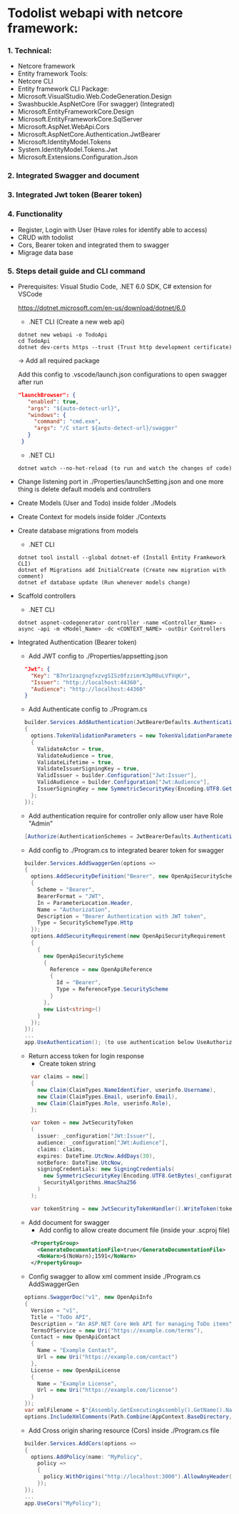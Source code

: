 <h1>Todolist webapi with netcore framework:</h1>
   <h3>1. Technical:</h3>
   
   - Netcore framework
   - Entity framework
     Tools:
   - Netcore CLI
   - Entity framework CLI
     Package:
   - Microsoft.VisualStudio.Web.CodeGeneration.Design
   - Swashbuckle.AspNetCore (For swagger) (Integrated)
   - Microsoft.EntityFrameworkCore.Design
   - Microsoft.EntityFrameworkCore.SqlServer
   - Microsoft.AspNet.WebApi.Cors
   - Microsoft.AspNetCore.Authentication.JwtBearer
   - Microsoft.IdentityModel.Tokens
   - System.IdentityModel.Tokens.Jwt
   - Microsoft.Extensions.Configuration.Json
<h3>2. Integrated Swagger and document</h3>
<h3>3. Integrated Jwt token (Bearer token)</h3>
<h3>4. Functionality</h3>
   
   - Register, Login with User (Have roles for identify able to access)
   - CRUD with todolist
   - Cors, Bearer token and integrated them to swagger
   - Migrage data base
<h3>5. Steps detail guide and CLI command</h3>
   
   - Prerequisites: Visual Studio Code, .NET 6.0 SDK, C# extension for VSCode
      
      https://dotnet.microsoft.com/en-us/download/dotnet/6.0

     * .NET CLI (Create a new web api)
     ```netcli
     dotnet new webapi -o TodoApi
     cd TodoApi
     dotnet dev-certs https --trust (Trust http development certificate)
     ```

     -> Add all required package

     Add this config to .vscode/launch.json configurations to open swagger after run
     ```json
     "launchBrowser": {
        "enabled": true,
        "args": "${auto-detect-url}",
        "windows": {
          "command": "cmd.exe",
          "args": "/C start ${auto-detect-url}/swagger"
        }
      }
      ```
      * .NET CLI
      ```netcli
      dotnet watch --no-hot-reload (to run and watch the changes of code)
      ```
   - Change listening port in ./Properties/launchSetting.json
   and one more thing is delete default models and controllers

   - Create Models (User and Todo) inside folder ./Models
   - Create Context for models inside folder ./Contexts

   - Create database migrations from models

      * .NET CLI
     ```netcli
     dotnet tool install --global dotnet-ef (Install Entity Framkework CLI)
     dotnet ef Migrations add InitialCreate (Create new migration with comment)
     dotnet ef database update (Run whenever models change)
     ```

   - Scaffold controllers
      * .NET CLI
      ```netcli
      dotnet aspnet-codegenerator controller -name <Controller_Name> -async -api -m <Model_Name> -dc <CONTEXT_NAME> -outDir Controllers
      ```

   - Integrated Authentication (Bearer token)
      + Add JWT config to ./Properties/appsetting.json
      ```json
        "Jwt": {
          "Key": "B7nr1zazgnqfxzvgSISz0fzzimrK3pM8uLVfVqKr",
          "Issuer": "http://localhost:44360",
          "Audience": "http://localhost:44360"
        }
      ```
      + Add Authenticate config to ./Program.cs
      ```c#
        builder.Services.AddAuthentication(JwtBearerDefaults.AuthenticationScheme).AddJwtBearer(options =>
        {
          options.TokenValidationParameters = new TokenValidationParameters()
          {
            ValidateActor = true,
            ValidateAudience = true,
            ValidateLifetime = true,
            ValidateIssuerSigningKey = true,
            ValidIssuer = builder.Configuration["Jwt:Issuer"],
            ValidAudience = builder.Configuration["Jwt:Audience"],
            IssuerSigningKey = new SymmetricSecurityKey(Encoding.UTF8.GetBytes(builder.Configuration["Jwt:Key"]))
          };
        });
       ```
      + Add authentication require for controller only allow user have Role "Admin"
      ```c#
        [Authorize(AuthenticationSchemes = JwtBearerDefaults.AuthenticationScheme, Roles = "Admin")]
      ```
      + Add config to ./Program.cs to integrated bearer token for swagger
      ```c#
        builder.Services.AddSwaggerGen(options =>
        {
          options.AddSecurityDefinition("Bearer", new OpenApiSecurityScheme
          {
            Scheme = "Bearer",
            BearerFormat = "JWT",
            In = ParameterLocation.Header,
            Name = "Authorization",
            Description = "Bearer Authentication with JWT token",
            Type = SecuritySchemeType.Http
          });
          options.AddSecurityRequirement(new OpenApiSecurityRequirement
          {
            {
              new OpenApiSecurityScheme
              {
                Reference = new OpenApiReference
                {
                  Id = "Bearer",
                  Type = ReferenceType.SecurityScheme
                }
              },
              new List<string>()
            }
          });
        });
        ...
        app.UseAuthentication(); (to use authentication below UseAuthorization)
      ```
      + Return access token for login response
        * Create token string
      ```c#
          var claims = new[]
          {
            new Claim(ClaimTypes.NameIdentifier, userinfo.Username),
            new Claim(ClaimTypes.Email, userinfo.Email),
            new Claim(ClaimTypes.Role, userinfo.Role),
          };

          var token = new JwtSecurityToken
          (
            issuer: _configuration["JWt:Issuer"],
            audience: _configuration["JWt:Audience"],
            claims: claims,
            expires: DateTime.UtcNow.AddDays(30),
            notBefore: DateTime.UtcNow,
            signingCredentials: new SigningCredentials(
              new SymmetricSecurityKey(Encoding.UTF8.GetBytes(_configuration["Jwt:Key"])),
              SecurityAlgorithms.HmacSha256
            )
          );

          var tokenString = new JwtSecurityTokenHandler().WriteToken(token);
      ```
      + Add document for swagger
        * Add config to allow create document file (inside your .scproj file)
      ```xml
          <PropertyGroup>
            <GenerateDocumentationFile>true</GenerateDocumentationFile>
            <NoWarn>$(NoWarn);1591</NoWarn>
          </PropertyGroup>
      ```
        * Config swagger to allow xml comment inside ./Program.cs AddSwaggerGen
      ```c#
        options.SwaggerDoc("v1", new OpenApiInfo
        {
          Version = "v1",
          Title = "ToDo API",
          Description = "An ASP.NET Core Web API for managing ToDo items",
          TermsOfService = new Uri("https://example.com/terms"),
          Contact = new OpenApiContact
          {
            Name = "Example Contact",
            Url = new Uri("https://example.com/contact")
          },
          License = new OpenApiLicense
          {
            Name = "Example License",
            Url = new Uri("https://example.com/license")
          }
        });
        var xmlFilename = $"{Assembly.GetExecutingAssembly().GetName().Name}.xml";
        options.IncludeXmlComments(Path.Combine(AppContext.BaseDirectory, xmlFilename));
      ```
      + Add Cross origin sharing resource (Cors) inside ./Program.cs file
      ```c#
        builder.Services.AddCors(options =>
        {
          options.AddPolicy(name: "MyPolicy",
            policy =>
            {
              policy.WithOrigins("http://localhost:3000").AllowAnyHeader().AllowAnyMethod();
            });
        });
        ...
        app.UseCors("MyPolicy");
       ```
